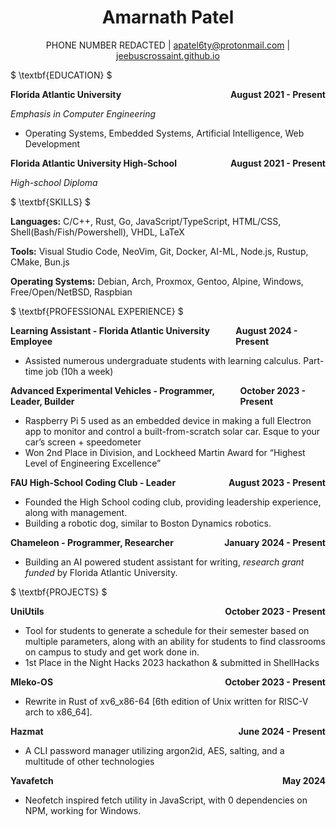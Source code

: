 <!--- My resume, written in LaTeX/KaTeX, Markdown, HTML, and CSS --->

<div style="text-align: center;">
    <h1>Amarnath Patel</h1>
    <p>PHONE NUMBER REDACTED | <a href="mailto:apatel6ty@protonmail.com">apatel6ty@protonmail.com</a> | <a href="https://jeebuscrossaint.github.io">jeebuscrossaint.github.io</a></p>
</div>

$ \textbf{EDUCATION} $
<div style="display: flex; justify-content: space-between;">
    <strong>Florida Atlantic University</strong>
    <strong><span>August 2021 - Present</span></strong>
</div>

*Emphasis in Computer Engineering* 
- Operating Systems, Embedded Systems, Artificial Intelligence, Web Development

<div style="display: flex; justify-content: space-between;">
    <strong>Florida Atlantic University High-School</strong>
    <strong><span>August 2021 - Present</span></strong>
</div>

*High-school Diploma*

$ \textbf{SKILLS} $

**Languages:** C/C++, Rust, Go, JavaScript/TypeScript, HTML/CSS, Shell(Bash/Fish/Powershell), VHDL, LaTeX

**Tools:** Visual Studio Code, NeoVim, Git, Docker, AI-ML, Node.js, Rustup, CMake, Bun.js

**Operating Systems:** Debian, Arch, Proxmox, Gentoo, Alpine, Windows, Free/Open/NetBSD, Raspbian

$ \textbf{PROFESSIONAL EXPERIENCE} $
<div style="display: flex; justify-content: space-between;">
    <strong>Learning Assistant - Florida Atlantic University Employee</strong>
    <strong><span>August 2024 - Present</span></strong>
</div>

- Assisted numerous undergraduate students with learning calculus. Part-time job (10h a week)

<div style="display: flex; justify-content: space-between;">
    <strong>Advanced Experimental Vehicles - Programmer, Leader, Builder</strong>
    <strong><span>October 2023 - Present</span></strong>
</div>

- Raspberry Pi 5 used as an embedded device in making a full Electron app to monitor and control a built-from-scratch solar car. Esque to your car’s screen + speedometer
- Won 2nd Place in Division, and Lockheed Martin Award for “Highest Level of Engineering Excellence”

<div style="display: flex; justify-content: space-between;">
    <strong>FAU High-School Coding Club - Leader</strong>
    <strong><span>August 2023 - Present</span></strong>
</div>

- Founded the High School coding club, providing leadership experience, along with management.
- Building a robotic dog, similar to Boston Dynamics robotics.

<div style="display: flex; justify-content: space-between;">
    <strong>Chameleon - Programmer, Researcher</strong>
    <strong><span>January 2024 - Present</span></strong>
</div>

- Building an AI powered student assistant for writing, *research grant funded* by Florida Atlantic University.

$ \textbf{PROJECTS} $

<div style="display: flex; justify-content: space-between;">
    <strong>UniUtils</strong>
    <strong><span>October 2023 - Present</span></strong>
</div>

- Tool for students to generate a schedule for their semester based on multiple parameters, along with an ability for students to find classrooms on campus to study and get work done in.
- 1st Place in the Night Hacks 2023 hackathon & submitted in ShellHacks

<div style="display: flex; justify-content: space-between;">
    <strong>Mleko-OS</strong>
    <strong><span>October 2023 - Present</span></strong>
</div>

- Rewrite in Rust of xv6_x86-64 [6th edition of Unix written for RISC-V arch to x86_64]. 

<div style="display: flex; justify-content: space-between;">
    <strong>Hazmat</strong>
    <strong><span>June 2024 - Present</span></strong>
</div>

- A CLI password manager utilizing argon2id, AES, salting, and a multitude of other technologies

<div style="display: flex; justify-content: space-between;">
    <strong>Yavafetch</strong>
    <strong><span>May 2024</span></strong>
</div>

- Neofetch inspired fetch utility in JavaScript, with 0 dependencies on NPM, working for Windows.
